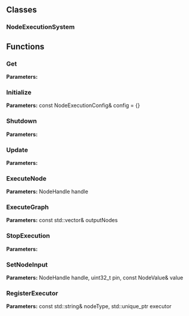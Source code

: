 
## Classes

### NodeExecutionSystem




## Functions

### Get



**Parameters:** 

### Initialize



**Parameters:** const NodeExecutionConfig& config = {}

### Shutdown



**Parameters:** 

### Update



**Parameters:** 

### ExecuteNode



**Parameters:** NodeHandle handle

### ExecuteGraph



**Parameters:** const std::vector<NodeHandle>& outputNodes

### StopExecution



**Parameters:** 

### SetNodeInput



**Parameters:** NodeHandle handle, uint32_t pin, const NodeValue& value

### RegisterExecutor



**Parameters:** const std::string& nodeType, 
                         std::unique_ptr<INodeExecutor> executor
